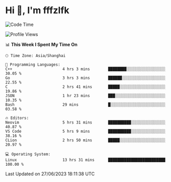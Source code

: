 # Hi 👋, I'm fffzlfk

<!--START_SECTION:waka-->
![Code Time](http://img.shields.io/badge/Code%20Time-246%20hrs%2010%20mins-blue)

![Profile Views](http://img.shields.io/badge/Profile%20Views-12-blue)

📊 **This Week I Spent My Time On** 

```text
🕑︎ Time Zone: Asia/Shanghai

💬 Programming Languages: 
C++                      4 hrs 3 mins        ████████░░░░░░░░░░░░░░░░░   30.05 % 
Go                       3 hrs 3 mins        ██████░░░░░░░░░░░░░░░░░░░   22.55 % 
C                        2 hrs 41 mins       █████░░░░░░░░░░░░░░░░░░░░   19.86 % 
JSON                     1 hr 23 mins        ███░░░░░░░░░░░░░░░░░░░░░░   10.35 % 
Bash                     29 mins             █░░░░░░░░░░░░░░░░░░░░░░░░   03.58 % 

🔥 Editors: 
Neovim                   5 hrs 31 mins       ██████████░░░░░░░░░░░░░░░   40.87 % 
VS Code                  5 hrs 9 mins        ██████████░░░░░░░░░░░░░░░   38.16 % 
CLion                    2 hrs 50 mins       █████░░░░░░░░░░░░░░░░░░░░   20.97 % 

💻 Operating System: 
Linux                    13 hrs 31 mins      █████████████████████████   100.00 % 
```


 Last Updated on 27/06/2023 18:11:38 UTC
<!--END_SECTION:waka-->
